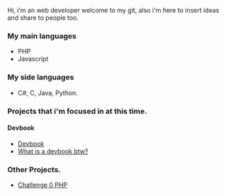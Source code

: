 
Hi, i'm an web developer welcome to my git, also i'm here to insert ideas and share to people too.

### My main languages
- PHP
- Javascript

### My side languages
- C#, C, Java, Python.

### Projects that i'm focused in at this time.

#### Devbook
- [Devbook](https://github.com/hiagosilverio/web-devbook/wiki)
- [What is a devbook btw?](https://github.com/hiagosilverio/web-devbook)

### Other Projects.

- [Challenge 0 PHP](https://github.com/hiagosilverio/challenge-0-php/blob/master/README.md)
